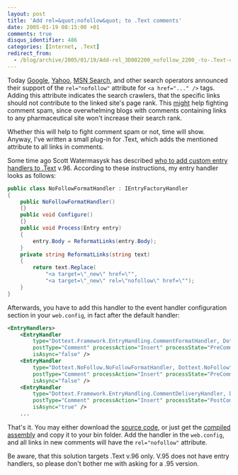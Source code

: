 ```yaml
---
layout: post
title: 'Add rel=&quot;nofollow&quot; to .Text comments'
date: 2005-01-19 08:15:00 +01
comments: true
disqus_identifier: 486
categories: [Internet, .Text]
redirect_from:
  - /blog/archive/2005/01/19/Add-rel_3D002200_nofollow_2200_-to-.Text-comments.aspx/
---
```


Today [Google](http://www.google.com/googleblog/2005/01/preventing-comment-spam.html), [Yahoo](http://www.ysearchblog.com/archives/000069.html), [MSN Search](http://blogs.msdn.com/msnsearch/archive/2005/01/18/nofollow_tags.aspx), and other search operators announced their support of the `rel="nofollow"` attribute for `<a href="..." />` tags. Adding this attribute indicates the search crawlers, that the specific links should not contribute to the linked site's page rank. This [might](http://www.intertwingly.net/blog/2003/11/17/Comment-Throttle#c1069204247) help fighting comment spam, since overwhelming blogs with comments containing links to any pharmaceutical site won't increase their search rank.

Whether this will help to fight comment spam or not, time will show. Anyway, I've written a small plug-in for .Text, which adds the mentioned attribute to all links in comments.

Some time ago Scott Watermasysk has described [who to add custom entry handlers to .Text](http://scottwater.com/blog/archive/2004/03/11/11537) v.96. According to these instructions, my entry handler looks as follows:

``` csharp
public class NoFollowFormatHandler : IEntryFactoryHandler
{
    public NoFollowFormatHandler()
    {}
    public void Configure()
    {}
    public void Process(Entry entry)
    {
        entry.Body = ReformatLinks(entry.Body);
    }
    private string ReformatLinks(string text)
    {
        return text.Replace(
            "<a target=\"_new\" href=\"",
            "<a target=\"_new\" rel=\"nofollow\" href=\"");
    }
}
```

Afterwards, you have to add this handler to the event handler configuration section in your `web.config`, in fact after the default handler:

``` xml
<EntryHandlers>
    <EntryHandler
        type="Dottext.Framework.EntryHandling.CommentFormatHandler, Dottext.Framework"
        postType="Comment" processAction="Insert" processState="PreCommit"
        isAsync="false" />
    <EntryHandler
        type="Dottext.NoFollow.NoFollowFormatHandler, Dottext.NoFollow"
        postType="Comment" processAction="Insert" processState="PreCommit"
        isAsync="false" />
    <EntryHandler
        type="Dottext.Framework.EntryHandling.CommentDeliveryHandler, Dottext.Framework"
        postType="Comment" processAction="Insert" processState="PostCommit"
        isAsync="true" />
    ...
```

That's it. You may either download the [source code](/files/archive/Dottext.NoFollow_src.zip), or just get the [compiled assembly](/files/archive/Dottext.NoFollow.zip) and copy it to your bin folder. Add the handler in the `web.config`, and all links in new comments will have the `rel="nofollow"` attribute.

Be aware, that this solution targets .Text v.96 only. V.95 does not have entry handlers, so please don't bother me with asking for a .95 version.


